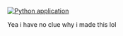 [![Python application](https://github.com/rmiguelkelly/Tesla-Bot/actions/workflows/python-app.yml/badge.svg)](https://github.com/rmiguelkelly/Tesla-Bot/actions/workflows/python-app.yml)

Yea i have no clue why i made this lol